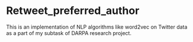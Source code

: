 # Retweet_preferred_author

This is an implementation of NLP algorithms like word2vec on Twitter data as a part of my subtask of DARPA research project.
